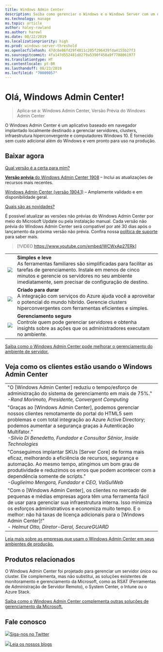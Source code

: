 ```yaml
---
title: Windows Admin Center
description: Saiba como gerenciar o Windows e o Windows Server com um novo aplicativo com base em navegador, o Windows Admin Center (anteriormente Project Honolulu)
ms.technology: manage
ms.topic: article
author: haley-rowland
ms.author: harowl
ms.date: 08/22/2019
ms.localizationpriority: high
ms.prod: windows-server-threshold
ms.openlocfilehash: 47dc8e86fd29f4011c205f296439fda4155b27f3
ms.sourcegitcommit: 4fa147d552481d8279a5390f458a9f7788061977
ms.translationtype: HT
ms.contentlocale: pt-BR
ms.lasthandoff: 08/23/2019
ms.locfileid: "70009057"
---
```

# <a name="hello-windows-admin-center"></a>Olá, Windows Admin Center!

>Aplica-se a: Windows Admin Center, Versão Prévia do Windows Admin Center

O Windows Admin Center é um aplicativo baseado em navegador implantado localmente destinado a gerenciar servidores, clusters, infraestrutura hiperconvergente e computadores Windows 10. É fornecido sem custo adicional além do Windows e vem pronto para uso na produção.

## <a name="download-now"></a>Baixar agora

[Qual versão é a certa para mim?](faq.md#what-is-windows-admin-center-preview-which-version-is-right-for-me)

[**Versão prévia** do Windows Admin Center 1908](https://www.microsoft.com/en-us/software-download/windowsinsiderpreviewserver) – Inclui as atualizações de recursos mais recentes.

[Windows Admin Center (versão 1904.1)](https://aka.ms/WACDownload) – Amplamente validado e em disponibilidade geral.

[Quais são as novidades?](../overview.md#release-history)

É possível atualizar as versões não prévias do Windows Admin Center por meio do Microsoft Update ou pela instalação manual. Cada versão não prévia do Windows Admin Center será compatível por até 30 dias após o lançamento da próxima versão não prévia. Confira nossa [política de suporte](../support/index.md) para saber mais.

>[!VIDEO https://www.youtube.com/embed/WCWxAp27ERk]

|     |     |
| --- | --- |
| ![](../media/simple-icon.png)| **Simples e leve** <br/> As ferramentas familiares são simplificadas para facilitar as tarefas de gerenciamento. Instale em menos de cinco minutos e gerencie os servidores no seu ambiente imediatamente, sem precisar de configuração de destino. |
| ![](../media/future-icon.png)| **Criado para durar** <br/> A integração com serviços do Azure ajuda você a aproveitar o potencial do mundo híbrido. Gerencie clusters hiperconvergentes com ferramentas eficientes e simples. |
| ![](../media/secure-icon.png)| **Gerenciamento seguro** <br/> Controle quem pode gerenciar servidores e obtenha insights sobre as ações que os administradores executam no ambiente. |

[Saiba como o Windows Admin Center pode melhorar o gerenciamento do ambiente de servidor.](../overview.md)

## <a name="see-how-customers-are-benefitting-from-windows-admin-center"></a>Veja como os clientes estão usando o Windows Admin Center

|     |
| --- |
| "O [Windows Admin Center] reduziu o tempo/esforço de administração do sistema de gerenciamento em mais de 75%."<br> *-Rand Morimoto, Presidente, Convergent Computing* |
| "Graças ao [Windows Admin Center], podemos gerenciar nossos clientes remotamente do portal do HTML5 sem problemas e com total integração ao Azure Active Directory; podemos aumentar a segurança graças à Autenticação Multifator."<br/> *-Silvio Di Benedetto, Fundador e Consultor Sênior, Inside Technologies* |
| "Conseguimos implantar SKUs [Server Core] de forma mais eficaz, melhorando a eficiência de recursos, segurança e automação. Ao mesmo tempo, atingimos um bom grau de produtividade e reduzimos os erros que podem acontecer com a dependência somente de scripts." <br/> *-Guglielmo Mengora, Fundador e CEO, VaiSulWeb* |
| "Com o [Windows Admin Center], os clientes no mercado de pequenas e médias empresas agora têm uma ferramenta fácil de usar para gerenciar sua infraestrutura interna. Isso minimiza os esforços administrativos e economiza muito tempo. E o melhor: não há taxas de licença adicionais para o [Windows Admin Center]!" <br/> *- Helmut Otto, Diretor-Geral, SecureGUARD* |

[Leia mais sobre as empresas que usam o Windows Admin Center em seus ambientes de produção.](case-studies.md)

## <a name="related-products"></a>Produtos relacionados

O Windows Admin Center foi projetado para gerenciar um servidor único ou cluster. Ele complementa, mas não substitui, as soluções existentes de monitoramento e gerenciamento da Microsoft, como as RSAT (Ferramentas de Administração de Servidor Remoto), o System Center, o Intune ou o Azure Stack.

[Saiba como o Windows Admin Center complementa outras soluções de gerenciamento da Microsoft.](related-management.md)

## <a name="connect-with-us"></a>Fale conosco

![](//img-prod-cms-rt-microsoft-com.akamaized.net/cms/api/am/imageFileData/REOolR)[Siga-nos no Twitter](https://twitter.com/servermgmt)

![](//img-prod-cms-rt-microsoft-com.akamaized.net/cms/api/am/imageFileData/REOtyw)[Leia os nossos blogs](https://blogs.technet.microsoft.com/servermanagement/)